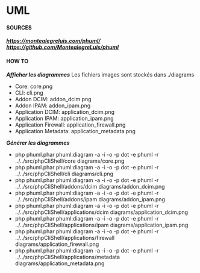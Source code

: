 # UML

#### SOURCES
__*https://montealegreluis.com/phuml/*__
__*https://github.com/MontealegreLuis/phuml*__

#### HOW TO
__*Afficher les diagrammes*__
Les fichiers images sont stockés dans ./diagrams
* Core: core.png
* CLI: cli.png
* Addon DCIM: addon_dcim.png
* Addon IPAM: addon_ipam.png
* Application DCIM: application_dcim.png
* Application IPAM: application_ipam.png
* Application Firewall: application_firewall.png
* Application Metadata: application_metadata.png

__*Générer les diagrammes*__
* php phuml.phar phuml:diagram -a -i -o -p dot -e phuml -r ../../src/phpCliShell/core diagrams/core.png
* php phuml.phar phuml:diagram -a -i -o -p dot -e phuml -r ../../src/phpCliShell/cli diagrams/cli.png
* php phuml.phar phuml:diagram -a -i -o -p dot -e phuml -r ../../src/phpCliShell/addons/dcim diagrams/addon_dcim.png
* php phuml.phar phuml:diagram -a -i -o -p dot -e phuml -r ../../src/phpCliShell/addons/ipam diagrams/addon_ipam.png 
* php phuml.phar phuml:diagram -a -i -o -p dot -e phuml -r ../../src/phpCliShell/applications/dcim diagrams/application_dcim.png
* php phuml.phar phuml:diagram -a -i -o -p dot -e phuml -r ../../src/phpCliShell/applications/ipam diagrams/application_ipam.png
* php phuml.phar phuml:diagram -a -i -o -p dot -e phuml -r ../../src/phpCliShell/applications/firewall diagrams/application_firewall.png
* php phuml.phar phuml:diagram -a -i -o -p dot -e phuml -r ../../src/phpCliShell/applications/metadata diagrams/application_metadata.png
